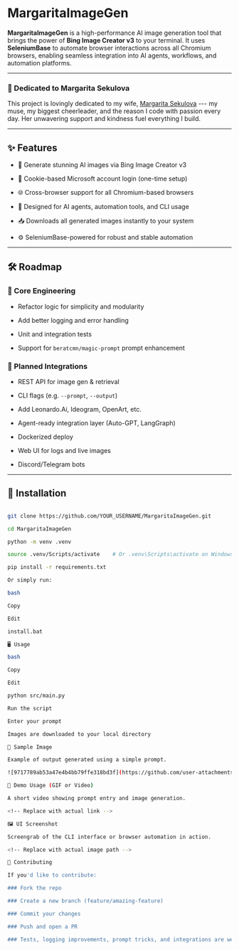 # MargaritaImageGen

**MargaritaImageGen** is a high-performance AI image generation tool that brings the power of **Bing Image Creator v3** to your terminal. It uses **SeleniumBase** to automate browser interactions across all Chromium browsers, enabling seamless integration into AI agents, workflows, and automation platforms.

---

### 🩷 Dedicated to Margarita Sekulova

This project is lovingly dedicated to my wife, [Margarita Sekulova](https://en.wikipedia.org/wiki/Margarita_Sekulova) --- my muse, my biggest cheerleader, and the reason I code with passion every day. Her unwavering support and kindness fuel everything I build.

---

## ✨ Features

- 🎨 Generate stunning AI images via Bing Image Creator v3

- 🔐 Cookie-based Microsoft account login (one-time setup)

- 🌐 Cross-browser support for all Chromium-based browsers

- 🤖 Designed for AI agents, automation tools, and CLI usage

- 📥 Downloads all generated images instantly to your system

- ⚙️ SeleniumBase-powered for robust and stable automation

---

## 🛠️ Roadmap

### 🔧 Core Engineering

- Refactor logic for simplicity and modularity

- Add better logging and error handling

- Unit and integration tests

- Support for `beratcmn/magic-prompt` prompt enhancement

### 📡 Planned Integrations

- REST API for image gen & retrieval

- CLI flags (e.g. `--prompt`, `--output`)

- Add Leonardo.Ai, Ideogram, OpenArt, etc.

- Agent-ready integration layer (Auto-GPT, LangGraph)

- Dockerized deploy

- Web UI for logs and live images

- Discord/Telegram bots

---

## 🧰 Installation

```bash

git clone https://github.com/YOUR_USERNAME/MargaritaImageGen.git

cd MargaritaImageGen

python -m venv .venv

source .venv/Scripts/activate    # Or .venv\Scripts\activate on Windows cmd

pip install -r requirements.txt

Or simply run:

bash

Copy

Edit

install.bat

🖥️ Usage

bash

Copy

Edit

python src/main.py

Run the script

Enter your prompt

Images are downloaded to your local directory

📸 Sample Image

Example of output generated using a simple prompt.

![9717789ab53a47e4b4bb79ffe318bd3f](https://github.com/user-attachments/assets/3a389562-b9ea-4689-8e64-62732ec8dfb4)

🎥 Demo Usage (GIF or Video)

A short video showing prompt entry and image generation.

<!-- Replace with actual link -->

🖼️ UI Screenshot

Screengrab of the CLI interface or browser automation in action.

<!-- Replace with actual image path -->

🤝 Contributing

If you'd like to contribute:

### Fork the repo

### Create a new branch (feature/amazing-feature)

### Commit your changes

### Push and open a PR

### Tests, logging improvements, prompt tricks, and integrations are welcome!


